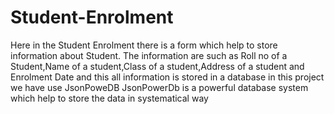 # Student-Enrolment

Here in the Student Enrolment there is a form which help to store information about Student.
The information are such as Roll no of a Student,Name of a student,Class of a student,Address of a student and Enrolment Date
and this all information is stored in a database in this project we have use JsonPoweDB 
JsonPowerDb is a powerful database system which help to store the data in systematical way
